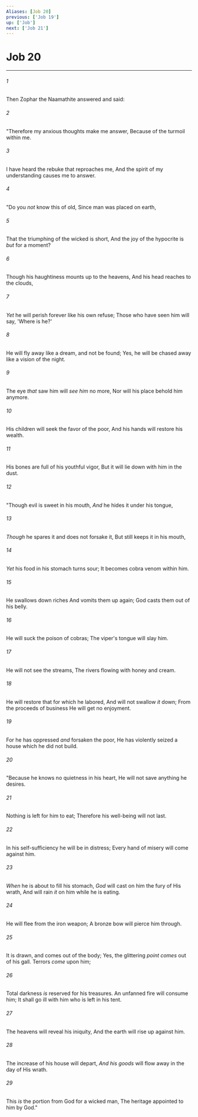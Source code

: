 ```yaml
---
Aliases: [Job 20]
previous: ['Job 19']
up: ['Job']
next: ['Job 21']
---
```

# Job 20

***


###### 1 
Then Zophar the Naamathite answered and said: 

###### 2 
"Therefore my anxious thoughts make me answer, Because of the turmoil within me. 

###### 3 
I have heard the rebuke that reproaches me, And the spirit of my understanding causes me to answer. 

###### 4 
"Do you _not_ know this of old, Since man was placed on earth, 

###### 5 
That the triumphing of the wicked is short, And the joy of the hypocrite is _but_ for a moment? 

###### 6 
Though his haughtiness mounts up to the heavens, And his head reaches to the clouds, 

###### 7 
_Yet_ he will perish forever like his own refuse; Those who have seen him will say, 'Where is he?' 

###### 8 
He will fly away like a dream, and not be found; Yes, he will be chased away like a vision of the night. 

###### 9 
The eye _that_ saw him will _see him_ no more, Nor will his place behold him anymore. 

###### 10 
His children will seek the favor of the poor, And his hands will restore his wealth. 

###### 11 
His bones are full of his youthful vigor, But it will lie down with him in the dust. 

###### 12 
"Though evil is sweet in his mouth, _And_ he hides it under his tongue, 

###### 13 
_Though_ he spares it and does not forsake it, But still keeps it in his mouth, 

###### 14 
_Yet_ his food in his stomach turns sour; It becomes cobra venom within him. 

###### 15 
He swallows down riches And vomits them up again; God casts them out of his belly. 

###### 16 
He will suck the poison of cobras; The viper's tongue will slay him. 

###### 17 
He will not see the streams, The rivers flowing with honey and cream. 

###### 18 
He will restore that for which he labored, And will not swallow _it_ down; From the proceeds of business He will get no enjoyment. 

###### 19 
For he has oppressed _and_ forsaken the poor, He has violently seized a house which he did not build. 

###### 20 
"Because he knows no quietness in his heart, He will not save anything he desires. 

###### 21 
Nothing is left for him to eat; Therefore his well-being will not last. 

###### 22 
In his self-sufficiency he will be in distress; Every hand of misery will come against him. 

###### 23 
_When_ he is about to fill his stomach, _God_ will cast on him the fury of His wrath, And will rain _it_ on him while he is eating. 

###### 24 
He will flee from the iron weapon; A bronze bow will pierce him through. 

###### 25 
It is drawn, and comes out of the body; Yes, the glittering _point comes_ out of his gall. Terrors _come_ upon him; 

###### 26 
Total darkness _is_ reserved for his treasures. An unfanned fire will consume him; It shall go ill with him who is left in his tent. 

###### 27 
The heavens will reveal his iniquity, And the earth will rise up against him. 

###### 28 
The increase of his house will depart, _And his goods_ will flow away in the day of His wrath. 

###### 29 
This _is_ the portion from God for a wicked man, The heritage appointed to him by God."
